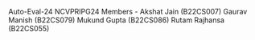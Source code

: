 Auto-Eval-24 NCVPRIPG24
Members -
Akshat Jain (B22CS007)
Gaurav Manish (B22CS079)
Mukund Gupta (B22CS086)
Rutam Rajhansa (B22CS055)
